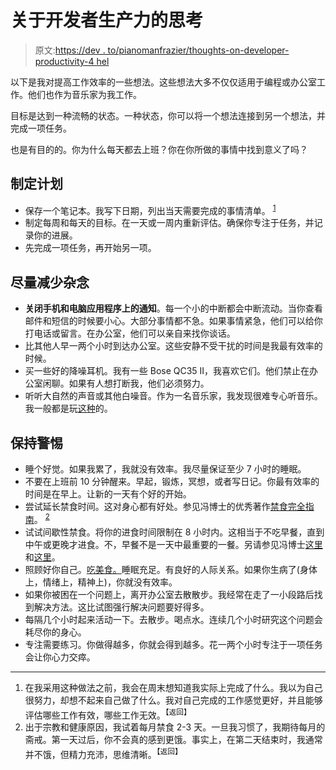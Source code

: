 # 关于开发者生产力的思考

> 原文:[https://dev . to/pianomanfrazier/thoughts-on-developer-productivity-4 hel](https://dev.to/pianomanfrazier/thoughts-on-developer-productivity-4hel)

以下是我对提高工作效率的一些想法。这些想法大多不仅仅适用于编程或办公室工作。他们也作为音乐家为我工作。

目标是达到一种流畅的状态。一种状态，你可以将一个想法连接到另一个想法，并完成一项任务。

也是有目的的。你为什么每天都去上班？你在你所做的事情中找到意义了吗？

## 制定计划

*   保存一个笔记本。我写下日期，列出当天需要完成的事情清单。 <sup id="fnref:1">[1](#fn:1)</sup>
*   制定每周和每天的目标。在一天或一周内重新评估。确保你专注于任务，并记录你的进展。
*   先完成一项任务，再开始另一项。

## 尽量减少杂念

*   **关闭手机和电脑应用程序上的通知**。每一个小的中断都会中断流动。当你查看邮件和短信的时候要小心。大部分事情都不急。如果事情紧急，他们可以给你打电话或留言。在办公室，他们可以亲自来找你谈话。
*   比其他人早一两个小时到达办公室。这些安静不受干扰的时间是我最有效率的时候。
*   买一些好的降噪耳机。我有一些 Bose QC35 II，我喜欢它们。他们禁止在办公室闲聊。如果有人想打断我，他们必须努力。
*   听听大自然的声音或其他白噪音。作为一名音乐家，我发现很难专心听音乐。我一般都是玩[这种](https://youtu.be/ja8pA2B0RR4)的。

## 保持警惕

*   睡个好觉。如果我累了，我就没有效率。我尽量保证至少 7 小时的睡眠。
*   不要在上班前 10 分钟醒来。早起，锻炼，冥想，或者写日记。你最有效率的时间是在早上。让新的一天有个好的开始。
*   尝试延长禁食时间。这对身心都有好处。参见冯博士的优秀著作[禁食完全指南](https://www.amazon.com/Complete-Guide-Fasting-Intermittent-Alternate-Day/dp/1628600012)。 <sup id="fnref:2">[2](#fn:2)</sup>
*   试试间歇性禁食。将你的进食时间限制在 8 小时内。这相当于不吃早餐，直到中午或更晚才进食。不，早餐不是一天中最重要的一餐。另请参见冯博士[这里](https://idmprogram.com/eat-fast-break-fast/)和[这里](https://idmprogram.com/tyranny-breakfast-lose-weight-v/)。
*   照顾好你自己。[吃美食。](https://www.amazon.com/Eat-Live-Cookbook-Delicious-Nutrient-Rich/dp/0062286706)睡眠充足。有良好的人际关系。如果你生病了(身体上，情绪上，精神上)，你就没有效率。
*   如果你被困在一个问题上，离开办公室去散散步。我经常在走了一小段路后找到解决方法。这比试图强行解决问题要好得多。
*   每隔几个小时起来活动一下。去散步。喝点水。连续几个小时研究这个问题会耗尽你的身心。
*   专注需要练习。你做得越多，你就会得到越多。花一两个小时专注于一项任务会让你心力交瘁。

* * *

1.  在我采用这种做法之前，我会在周末想知道我实际上完成了什么。我以为自己很努力，却想不起来自己做了什么。我对自己完成的工作感觉更好，并且能够评估哪些工作有效，哪些工作无效。<sup>【返回】</sup>
2.  出于宗教和健康原因，我试着每月禁食 2-3 天。一旦我习惯了，我期待每月的斋戒。第一天过后，你不会真的感到更饿。事实上，在第二天结束时，我通常并不饿，但精力充沛，思维清晰。<sup>【返回】</sup>